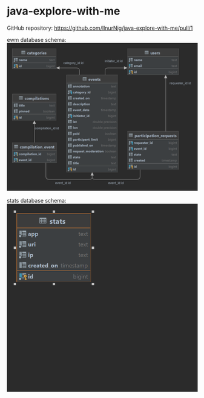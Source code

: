 # java-explore-with-me

GitHub repository:
https://github.com/IlnurNig/java-explore-with-me/pull/1


ewm database schema:
![img_1.png](img_1.png)

stats database schema:
![img_2.png](img_2.png)